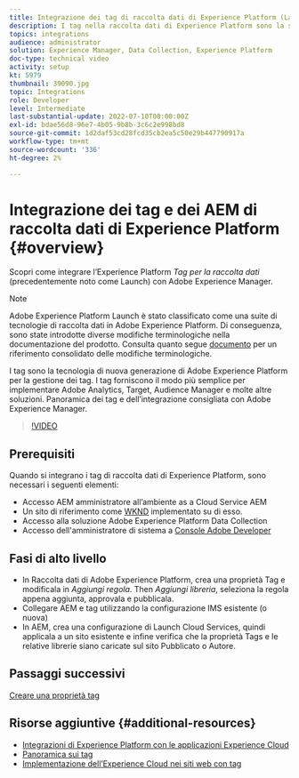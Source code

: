 ```yaml
---
title: Integrazione dei tag di raccolta dati di Experience Platform (Launch) e dei AEM
description: I tag nella raccolta dati di Experience Platform sono la soluzione di gestione tag di nuova generazione di Adobe e il modo migliore per distribuire Adobe Analytics, Target, Audience Manager e molte altre soluzioni. Ottieni una panoramica dei tag (precedentemente noti come Launch) e dell’integrazione consigliata con Adobe Experience Manager.
topics: integrations
audience: administrator
solution: Experience Manager, Data Collection, Experience Platform
doc-type: technical video
activity: setup
kt: 5979
thumbnail: 39090.jpg
topic: Integrations
role: Developer
level: Intermediate
last-substantial-update: 2022-07-10T00:00:00Z
exl-id: bdae56d8-96e7-4b05-9b8b-3c6c2e998bd8
source-git-commit: 1d2daf53cd28fcd35cb2ea5c50e29b447790917a
workflow-type: tm+mt
source-wordcount: '336'
ht-degree: 2%

---
```


# Integrazione dei tag e dei AEM di raccolta dati di Experience Platform {#overview}

Scopri come integrare l’Experience Platform _Tag per la raccolta dati_ (precedentemente noto come Launch) con Adobe Experience Manager.

>[!NOTE]
>
>Adobe Experience Platform Launch è stato classificato come una suite di tecnologie di raccolta dati in Adobe Experience Platform. Di conseguenza, sono state introdotte diverse modifiche terminologiche nella documentazione del prodotto. Consulta quanto segue [documento](https://experienceleague.adobe.com/docs/experience-platform/tags/term-updates.html) per un riferimento consolidato delle modifiche terminologiche.


I tag sono la tecnologia di nuova generazione di Adobe Experience Platform per la gestione dei tag. I tag forniscono il modo più semplice per implementare Adobe Analytics, Target, Audience Manager e molte altre soluzioni. Panoramica dei tag e dell’integrazione consigliata con Adobe Experience Manager.

>[!VIDEO](https://video.tv.adobe.com/v/3417061?quality=12&learn=on)


## Prerequisiti

Quando si integrano i tag di raccolta dati di Experience Platform, sono necessari i seguenti elementi:

+ Accesso AEM amministratore all’ambiente as a Cloud Service AEM
+ Un sito di riferimento come [WKND](https://github.com/adobe/aem-guides-wknd) implementato su di esso.
+ Accesso alla soluzione Adobe Experience Platform Data Collection
+ Accesso dell&#39;amministratore di sistema a [Console Adobe Developer](https://developer.adobe.com/developer-console/)


## Fasi di alto livello

+ In Raccolta dati di Adobe Experience Platform, crea una proprietà Tag e modificala in _Aggiungi regola_. Then _Aggiungi libreria_, seleziona la regola appena aggiunta, approvala e pubblicala.
+ Collegare AEM e tag utilizzando la configurazione IMS esistente (o nuova)
+ In AEM, crea una configurazione di Launch Cloud Services, quindi applicala a un sito esistente e infine verifica che la proprietà Tags e le relative librerie siano caricate sul sito Pubblicato o Autore.

## Passaggi successivi

[Creare una proprietà tag](create-tag-property.md)

## Risorse aggiuntive {#additional-resources}

+ [Integrazioni di Experience Platform con le applicazioni Experience Cloud](https://experienceleague.adobe.com/docs/platform-learn/tutorials/intro-to-platform/integrations-with-experience-cloud-applications.html)
+ [Panoramica sui tag](https://experienceleague.adobe.com/docs/experience-platform/tags/home.html)
+ [Implementazione dell’Experience Cloud nei siti web con tag](https://experienceleague.adobe.com/docs/platform-learn/implement-in-websites/overview.html)
